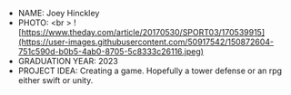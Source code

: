 - NAME: Joey Hinckley
- PHOTO: <br \>
![https://www.theday.com/article/20170530/SPORT03/170539915](https://user-images.githubusercontent.com/50917542/150872604-751c590d-b0b5-4ab0-8705-5c8333c26116.jpeg)
- GRADUATION YEAR: 2023
- PROJECT IDEA: Creating a game. Hopefully a tower defense or an rpg either swift or unity.
